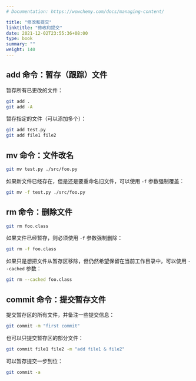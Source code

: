 ```yaml
---
# Documentation: https://wowchemy.com/docs/managing-content/

title: "修改和提交"
linktitle: "修改和提交"
date: 2021-12-02T23:55:36+08:00
type: book
summary: ""
weight: 140
---
```


<!--more-->

## add 命令：暂存（跟踪）文件

暂存所有已更改的文件：

```bash
git add .
git add -A
```

暂存指定的文件（可以添加多个）：

```bash
git add test.py
git add file1 file2
```

## mv 命令：文件改名

```bash
git mv test.py ./src/foo.py
```

如果新文件已经存在，但是还是要重命名旧文件，可以使用 `-f` 参数强制覆盖：

```bash
git mv -f test.py ./src/foo.py
```

## rm 命令：删除文件

```bash
git rm foo.class
```

如果文件已经暂存，则必须使用 `-f` 参数强制删除：

```bash
git rm -f foo.class
```

如果只是想把文件从暂存区移除，但仍然希望保留在当前工作目录中，可以使用 `--cached` 参数：

```bash
git rm --cached foo.class
```

## commit 命令：提交暂存文件

提交暂存区的所有文件，并备注一些提交信息：

```bash
git commit -m "first commit"
```

也可以只提交暂存区的部分文件：

```bash
git commit file1 file2 -m "add file1 & file2"
```

可以暂存提交一步到位：

```bash
git commit -a
```